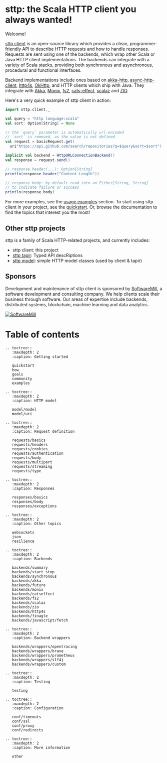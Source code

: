 # sttp: the Scala HTTP client you always wanted!

Welcome!

[sttp client](https://github.com/softwaremill/sttp) is an open-source library which provides a clean, programmer-friendly API to describe HTTP
requests and how to handle responses. Requests are sent using one of the backends, which wrap other Scala or Java HTTP client implementations. The backends can integrate with a variety of Scala stacks, providing both synchronous and asynchronous, procedural and functional interfaces.
 
Backend implementations include ones based on [akka-http](https://doc.akka.io/docs/akka-http/current/scala/http/), [async-http-client](https://github.com/AsyncHttpClient/async-http-client), [http4s](https://http4s.org), [OkHttp](http://square.github.io/okhttp/), and HTTP clients which ship with Java. They integrate with [Akka](https://akka.io), [Monix](https://monix.io), [fs2](https://github.com/functional-streams-for-scala/fs2), [cats-effect](https://github.com/typelevel/cats-effect), [scalaz](https://github.com/scalaz/scalaz) and [ZIO](https://github.com/zio/zio). 

Here's a very quick example of sttp client in action:

```scala
import sttp.client._

val query = "http language:scala"
val sort: Option[String] = None

// the `query` parameter is automatically url-encoded
// `sort` is removed, as the value is not defined
val request = basicRequest.get(
  uri"https://api.github.com/search/repositories?q=$query&sort=$sort")

implicit val backend = HttpURLConnectionBackend()
val response = request.send()

// response.header(...): Option[String]
println(response.header("Content-Length"))

// response.body: by default read into an Either[String, String] 
// to indicate failure or success 
println(response.body)            
```

For more examples, see the [usage examples](examples.md) section. To start using sttp client in your project, see the [quickstart](quickstart.md). Or, browse the documentation to find the topics that interest you the most!

## Other sttp projects

sttp is a family of Scala HTTP-related projects, and currently includes:

* sttp client: this project
* [sttp tapir](https://github.com/softwaremill/tapir): Typed API descRiptions
* [sttp model](https://github.com/softwaremill/sttp-model): simple HTTP model classes (used by client & tapir)

## Sponsors

Development and maintenance of sttp client is sponsored by [SoftwareMill](https://softwaremill.com), a software development and consulting company. We help clients scale their business through software. Our areas of expertise include backends, distributed systems, blockchain, machine learning and data analytics.

[![](https://softwaremill.com/images/header-main-logo.3449d6a3.svg "SoftwareMill")](https://softwaremill.com)

# Table of contents

```eval_rst
.. toctree::
   :maxdepth: 2
   :caption: Getting started

   quickstart
   how
   goals
   community
   examples

.. toctree::
   :maxdepth: 2
   :caption: HTTP model

   model/model
   model/uri

.. toctree::
   :maxdepth: 2
   :caption: Request definition

   requests/basics
   requests/headers
   requests/cookies
   requests/authentication
   requests/body
   requests/multipart
   requests/streaming
   requests/type

.. toctree::
   :maxdepth: 2
   :caption: Responses

   responses/basics
   responses/body
   responses/exceptions

.. toctree::
   :maxdepth: 2
   :caption: Other topics

   websockets
   json
   resilience

.. toctree::
   :maxdepth: 2
   :caption: Backends

   backends/summary
   backends/start_stop
   backends/synchronous
   backends/akka
   backends/future
   backends/monix
   backends/catseffect
   backends/fs2
   backends/scalaz
   backends/zio
   backends/http4s
   backends/finagle
   backends/javascript/fetch

.. toctree::
   :maxdepth: 2
   :caption: Backend wrappers

   backends/wrappers/opentracing
   backends/wrappers/brave
   backends/wrappers/prometheus
   backends/wrappers/slf4j
   backends/wrappers/custom

.. toctree::
   :maxdepth: 2
   :caption: Testing

   testing

.. toctree::
   :maxdepth: 2
   :caption: Configuration

   conf/timeouts
   conf/ssl
   conf/proxy
   conf/redirects

.. toctree::
   :maxdepth: 2
   :caption: More information

   other
```
